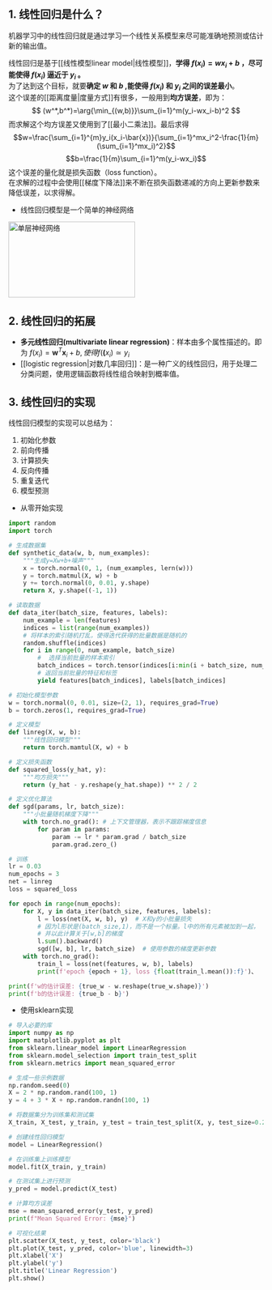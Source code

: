 ## 1. 线性回归是什么？
机器学习中的线性回归就是通过学习一个线性关系模型来尽可能准确地预测或估计新的输出值。  
  
线性回归是基于[[线性模型linear model|线性模型]]，**学得 $f(x_i)=wx_i+b$ ，尽可能使得 $f(x_i)$ 逼近于 $y_i$ 。**    
为了达到这个目标，就要**确定 $w$ 和 $b$  ,能使得 $f(x_i)$ 和 $y_i$ 之间的误差最小**。  
这个误差的[[距离度量|度量方式]]有很多，一般用到**均方误差**，即为：  
$$
(w^*,b^*)=\arg{\min_{(w,b)}}\sum_{i=1}^m(y_i-wx_i-b)^2
$$
而求解这个均方误差又使用到了[[最小二乘法]]。最后求得
$$w=\frac{\sum_{i=1}^{m}y_i(x_i-\bar{x})}{\sum_{i=1}^mx_i^2-\frac{1}{m}(\sum_{i=1}^mx_i)^2}$$
$$b=\frac{1}{m}\sum_{i=1}^m(y_i-wx_i)$$
这个误差的量化就是损失函数（loss function）。  
在求解的过程中会使用[[梯度下降法]]来不断在损失函数递减的方向上更新参数来降低误差，以求得解。  
- 线性回归模型是一个简单的神经网络
<img src="https://zh-v2.d2l.ai/_images/singleneuron.svg" alt="单层神经网络" width="250" height="150">



## 2. 线性回归的拓展
- **多元线性回归(multivariate linear regression)**：样本由多个属性描述的。即为 $f(x_i)= \pmb{w}^T\pmb{x}_i+b, 使得f(\pmb(x_i)\simeq{y_i}$ 
- [[logistic regression|对数几率回归]]：是一种广义的线性回归，用于处理二分类问题，使用逻辑函数将线性组合映射到概率值。

## 3. 线性回归的实现
线性回归模型的实现可以总结为：
1. 初始化参数
2. 前向传播
3. 计算损失
4. 反向传播
5. 重复迭代
6. 模型预测


- 从零开始实现
```python
import random
import torch

# 生成数据集
def synthetic_data(w, b, num_examples):
	"""生成y=Xw+b+噪声"""
	x = torch.normal(0, 1, (num_examples, lern(w)))
	y = torch.matmul(X, w) + b
	y += torch.normal(0, 0.01, y.shape)
	return X, y.shape((-1, 1))

# 读取数据
def data_iter(batch_size, features, labels):
	num_example = len(features)
	indices = list(range(num_examples))
	# 将样本的索引随机打乱，使得迭代获得的批量数据是随机的
	random.shuffle(indices)
	for i in range(0, num_example, batch_size)
		#  选择当前批量的样本索引
		batch_indices = torch.tensor(indices[i:min(i + batch_size, num_example)])
		# 返回当前批量的特征和标签
		yield features[batch_indices], labels[batch_indices]

# 初始化模型参数
w = torch.normal(0, 0.01, size=(2, 1), requires_grad=True)
b = torch.zeros(1, requires_grad=True)

# 定义模型
def linreg(X, w, b):
	"""线性回归模型"""
	return torch.mamtul(X, w) + b

# 定义损失函数
def squared_loss(y_hat, y):
	"""均方损失"""
	return (y_hat - y.reshape(y_hat.shape)) ** 2 / 2

# 定义优化算法
def sgd(params, lr, batch_size):
	"""小批量随机梯度下降"""
	with torch.no_grad(): # 上下文管理器，表示不跟踪梯度信息
		for param in params:
			param -= lr * param.grad / batch_size
			param.grad.zero_()

# 训练
lr = 0.03
num_epochs = 3
net = linreg
loss = squared_loss

for epoch in range(num_epochs):
    for X, y in data_iter(batch_size, features, labels):
        l = loss(net(X, w, b), y)  # X和y的小批量损失
        # 因为l形状是(batch_size,1)，而不是一个标量。l中的所有元素被加到一起，
        # 并以此计算关于[w,b]的梯度
        l.sum().backward()
        sgd([w, b], lr, batch_size)  # 使用参数的梯度更新参数
    with torch.no_grad():
        train_l = loss(net(features, w, b), labels)
        print(f'epoch {epoch + 1}, loss {float(train_l.mean()):f}')、

print(f'w的估计误差: {true_w - w.reshape(true_w.shape)}')
print(f'b的估计误差: {true_b - b}')
```

- 使用sklearn实现
```python
# 导入必要的库
import numpy as np
import matplotlib.pyplot as plt
from sklearn.linear_model import LinearRegression
from sklearn.model_selection import train_test_split
from sklearn.metrics import mean_squared_error

# 生成一些示例数据
np.random.seed(0)
X = 2 * np.random.rand(100, 1)
y = 4 + 3 * X + np.random.randn(100, 1)

# 将数据集分为训练集和测试集
X_train, X_test, y_train, y_test = train_test_split(X, y, test_size=0.2, random_state=42)

# 创建线性回归模型
model = LinearRegression()

# 在训练集上训练模型
model.fit(X_train, y_train)

# 在测试集上进行预测
y_pred = model.predict(X_test)

# 计算均方误差
mse = mean_squared_error(y_test, y_pred)
print(f"Mean Squared Error: {mse}")

# 可视化结果
plt.scatter(X_test, y_test, color='black')
plt.plot(X_test, y_pred, color='blue', linewidth=3)
plt.xlabel('X')
plt.ylabel('y')
plt.title('Linear Regression')
plt.show()
```

